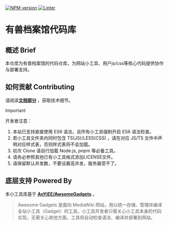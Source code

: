 [![NPM version](https://img.shields.io/npm/v/awesome-gadgets.svg)](https://www.npmjs.com/package/awesome-gadgets)
[![Linter](https://github.com/TopRealm/YsArchives-Gadgets/actions/workflows/lint.yml/badge.svg)](https://github.com/TopRealm/YsArchives-Gadgets/actions/workflows/lint.yml)

# 有兽档案馆代码库

## 概述 Brief

本仓库为有兽档案馆的代码仓库，为网站小工具、用户js/css等核心代码提供协作与部署支持。

## 如何贡献 Contributing

请阅读[**文档部分**](https://github.com/TopRealm/YsArchives-Gadgets/blob/master/docs/how-to-build-or-deploy.md) ，获取技术细节。

> [!IMPORTANT]
> 开发者注意：
>
> 1. 本站已支持直接使用 ES6 语法，且所有小工具强制开启 ES6 语法检查。
> 2. 若小工具文件夹内同时包含 TS(JS)/LESS(CSS) ，请在对应 JS/TS 文件中声明对应样式表，否则样式表将不会加载。
> 3. 初次 Clone 请自行加载 Node.js, pnpm 等必备工具。
> 4. 请务必参照其他已有小工具格式添加LICENSE文件。
> 5. 请保留默认并发数，不要设置高并发，服务器受不了。

## 底层支持 Powered By

本小工具库基于 [**AnYiEE/AwsomeGadgets**](https://github.com/AnYiEE/AwesomeGadgets) 。

> Awesome Gadgets 是面向 MediaWiki 网站，用以统一存储、管理并编译全站小工具（Gadget）的工具。小工具开发者只需关心小工具本身的代码实现，无需关心其他方面。工具将自动检查语法、编译并部署到网站。
